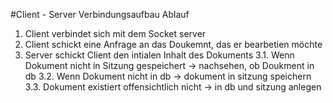 #Client - Server Verbindungsaufbau Ablauf

1. Client verbindet sich mit dem Socket server
2. Client schickt eine Anfrage an das Doukemnt, das er bearbetien möchte
3. Server schickt Client den intialen Inhalt des Dokuments
3.1. Wenn Dokument nicht in Sitzung gespeichert -> nachsehen, ob Doukment in db
3.2. Wenn Dokument nicht in db -> dokument in sitzung speichern
3.3. Dokument existiert offensichtlich nicht -> in db und sitzung anlegen 
